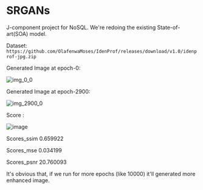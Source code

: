 # SRGANs
J-component project for NoSQL.
We're redoing the existing State-of-art(SOA) model.

Dataset: `https://github.com/OlafenwaMoses/IdenProf/releases/download/v1.0/idenprof-jpg.zip`

Generated Image at epoch-0:

![img_0_0](https://user-images.githubusercontent.com/68124256/120535971-39e12580-c401-11eb-97ab-46cfcacbc942.png)

Generated Image at epoch-2900:

![img_2900_0](https://user-images.githubusercontent.com/68124256/120536073-567d5d80-c401-11eb-8e21-be4df3b34ec9.png)

Score :

![image](https://user-images.githubusercontent.com/68124256/120546975-1bcdf200-c40e-11eb-9fd0-2d5ea316e3c4.png)

Scores_ssim     0.659922

Scores_mse      0.034199

Scores_psnr    20.760093


It's obvious that, if we run for more epochs (like 10000) it'll generated more enhanced image. 

